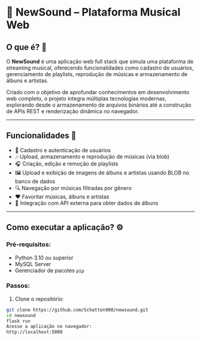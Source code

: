 # 🎵 NewSound – Plataforma Musical Web

## O que é? 🤔  
O **NewSound** é uma aplicação web full stack que simula uma plataforma de streaming musical, oferecendo funcionalidades como cadastro de usuários, gerenciamento de playlists, reprodução de músicas e armazenamento de álbuns e artistas.

Criado com o objetivo de aprofundar conhecimentos em desenvolvimento web completo, o projeto integra múltiplas tecnologias modernas, explorando desde o armazenamento de arquivos binários até a construção de APIs REST e renderização dinâmica no navegador.

---

## Funcionalidades 🚀  
- 👤 Cadastro e autenticação de usuários  
- 🎶 Upload, armazenamento e reprodução de músicas (via blob)  
- 🎧 Criação, edição e remoção de playlists  
- 🖼️ Upload e exibição de imagens de álbuns e artistas usando BLOB no banco de dados  
- 🔍 Navegação por músicas filtradas por gênero  
- ❤️ Favoritar músicas, álbuns e artistas  
- 🔄 Integração com API externa para obter dados de álbuns

---

## Como executar a aplicação? ⚙️  

### Pré-requisitos:  
- Python 3.10 ou superior  
- MySQL Server  
- Gerenciador de pacotes `pip`

### Passos:  

1. Clone o repositório:  
```bash
git clone https://github.com/Schatten900/newsound.git
cd newsound
flask run
Acesse a aplicação no navegador:
http://localhost:5000
